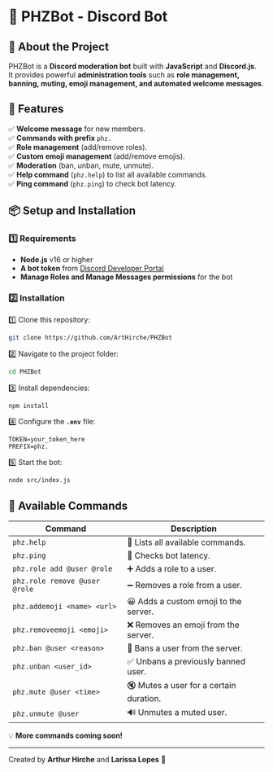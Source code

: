 # 🤖 PHZBot - Discord Bot  

## 📌 About the Project

PHZBot is a **Discord moderation bot** built with **JavaScript** and **Discord.js**.  
It provides powerful **administration tools** such as **role management, banning, muting, emoji management, and automated welcome messages**.  

## 🚀 Features  

✅ **Welcome message** for new members.  
✅ **Commands with prefix** `phz.`  
✅ **Role management** (add/remove roles).  
✅ **Custom emoji management** (add/remove emojis).  
✅ **Moderation** (ban, unban, mute, unmute).  
✅ **Help command** (`phz.help`) to list all available commands.  
✅ **Ping command** (`phz.ping`) to check bot latency.  

## 📦 Setup and Installation  

### 1️⃣ Requirements  

- **Node.js** v16 or higher  
- **A bot token** from [Discord Developer Portal](https://discord.com/developers/applications)  
- **Manage Roles and Manage Messages permissions** for the bot  

### 2️⃣ Installation  

1️⃣ Clone this repository:  
   ```sh
   git clone https://github.com/ArtHirche/PHZBot
   ```
2️⃣ Navigate to the project folder:  
   ```sh
   cd PHZBot
   ```
3️⃣ Install dependencies:  
   ```sh
   npm install
   ```
4️⃣ Configure the **`.env`** file:  
   ```plaintext
   TOKEN=your_token_here
   PREFIX=phz.
   ```
5️⃣ Start the bot:  
   ```sh
   node src/index.js
   ```

## 🔧 Available Commands  

| Command | Description |
|---------|------------|
| `phz.help` | 📜 Lists all available commands. |
| `phz.ping` | 🏓 Checks bot latency. |
| `phz.role add @user @role` | ➕ Adds a role to a user. |
| `phz.role remove @user @role` | ➖ Removes a role from a user. |
| `phz.addemoji <name> <url>` | 😀 Adds a custom emoji to the server. |
| `phz.removeemoji <emoji>` | ❌ Removes an emoji from the server. |
| `phz.ban @user <reason>` | 🔨 Bans a user from the server. |
| `phz.unban <user_id>` | ✅ Unbans a previously banned user. |
| `phz.mute @user <time>` | 🔇 Mutes a user for a certain duration. |
| `phz.unmute @user` | 🔊 Unmutes a muted user. |

💡 **More commands coming soon!**  

---

Created by **Arthur Hirche** and **Larissa Lopes** 🚀  